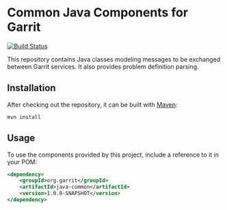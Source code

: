 Common Java Components for Garrit
=================================

[![Build Status](https://secure.travis-ci.org/Garrit/java-common.svg?branch=master)](https://travis-ci.org/Garrit/java-common)

This repository contains Java classes modeling messages to be exchanged between
Garrit services. It also provides problem definition parsing.

Installation
------------

After checking out the repository, it can be built with
[Maven](http://maven.apache.org/):

```
mvn install
```

Usage
-----

To use the components provided by this project, include a reference to it in
your POM:

```xml
<dependency>
    <groupId>org.garrit</groupId>
    <artifactId>java-common</artifactId>
    <version>1.0.0-SNAPSHOT</version>
</dependency>
```